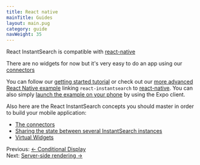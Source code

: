 ```yaml
---
title: React native
mainTitle: Guides
layout: main.pug
category: guide
navWeight: 35
---
```


React InstantSearch is compatible with [react-native](https://facebook.github.io/react-native/)

There are no widgets for now but it's very easy to do an app using our [connectors](guide/Connectors.html)

You can follow our [getting started tutorial](Getting_started_React_native.html) or check out our [more advanced React Native example](https://github.com/algolia/react-instantsearch/tree/master/packages/react-instantsearch/examples/react-native) linking `react-instantsearch` to [react-native](https://facebook.github.io/react-native/). You can also simply [launch the example on your phone](https://expo.io/@mlthuret/algolia-react-instantsearch) by using the Expo client. 

Also here are the React InstantSearch concepts you should master in order to build your mobile application:

* [The connectors](guide/Connectors.html)
* [Sharing the state between several InstantSearch instances](guide/Routing.html)
* [Virtual Widgets](guide/Virtual_widgets.html)

<div class="guide-nav">
    <div class="guide-nav-left">
        Previous: <a href="guide/Conditional_display.html">← Conditional Display</a>
    </div>
    <div class="guide-nav-right">
        Next: <a href="guide/Server-side_rendering.html">Server-side rendering →</a>
    </div>
</div>
